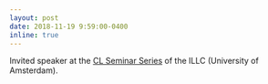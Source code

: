 ```yaml
---
layout: post
date: 2018-11-19 9:59:00-0400
inline: true
---
```


Invited speaker at the <a href="http://projects.illc.uva.nl/LaCo/CLS/" target="blank"> CL Seminar Series</a> of the ILLC (University of Amsterdam).
